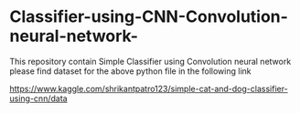 # Classifier-using-CNN-Convolution-neural-network-
This repository contain Simple Classifier using Convolution neural network 
 please find dataset for the above python file in the following link
 
 https://www.kaggle.com/shrikantpatro123/simple-cat-and-dog-classifier-using-cnn/data
